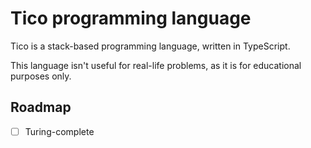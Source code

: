 # Tico programming language
Tico is a stack-based programming language, written in TypeScript.

This language isn't useful for real-life problems, as it is for educational purposes only.

## Roadmap
- [ ] Turing-complete
